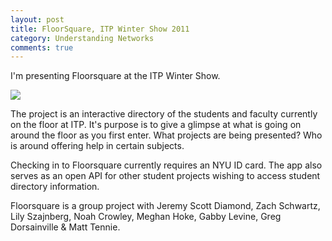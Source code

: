 ```yaml
---
layout: post
title: FloorSquare, ITP Winter Show 2011
category: Understanding Networks
comments: true
---
```


I'm presenting Floorsquare at the ITP Winter Show.

![](http://sklise.s3.amazonaws.com/itp/floorsquare_winter_2011.png)

The project is an interactive directory of the students and faculty currently on the floor at ITP. It's purpose is to give a glimpse at what is going on around the floor as you first enter. What projects are being presented? Who is around offering help in certain subjects.

Checking in to Floorsquare currently requires an NYU ID card. The app also serves as an open API for other student projects wishing to access student directory information.

Floorsquare is a group project with Jeremy Scott Diamond, Zach Schwartz, Lily Szajnberg, Noah Crowley, Meghan Hoke, Gabby Levine, Greg Dorsainville & Matt Tennie.